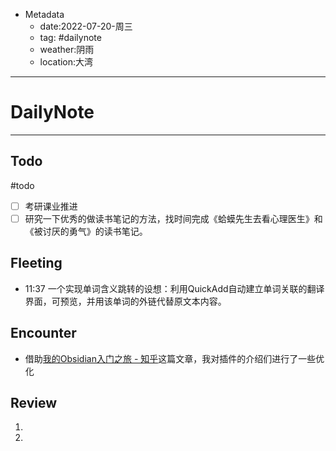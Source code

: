 * Metadata
	* date:2022-07-20-周三
	* tag: #dailynote 
	* weather:阴雨
	* location:大湾
--- 
# DailyNote
--- 
## Todo
#todo
- [ ] 考研课业推进
- [ ] 研究一下优秀的做读书笔记的方法，找时间完成《蛤蟆先生去看心理医生》和《被讨厌的勇气》的读书笔记。

## Fleeting
- 11:37 一个实现单词含义跳转的设想：利用QuickAdd自动建立单词关联的翻译界面，可预览，并用该单词的外链代替原文本内容。


## Encounter
* 借助[我的Obsidian入门之旅 - 知乎](https://zhuanlan.zhihu.com/p/441013488)这篇文章，我对插件的介绍们进行了一些优化

## Review
1. 
2. 
